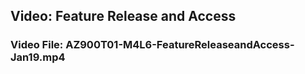## Video: Feature Release and Access
### Video File: AZ900T01-M4L6-FeatureReleaseandAccess-Jan19.mp4

